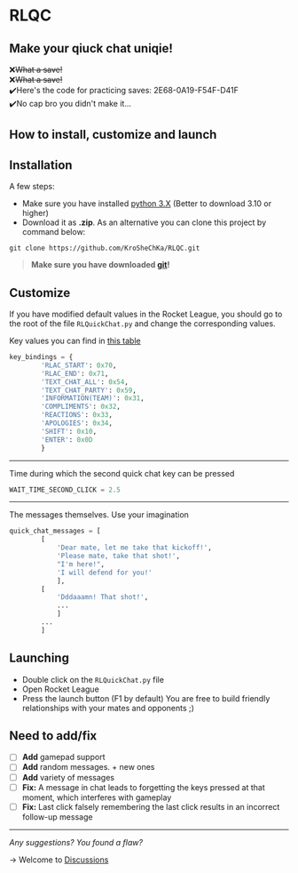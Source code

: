 # RLQC
## Make your qiuck chat uniqie!
❌~~What a save!~~\
❌~~What a save!~~\
✔️Here's the code for practicing saves: 2E68-0A19-F54F-D41F\
✔️No cap bro you didn't make it...

## How to install, customize and launch

Installation
---
A few steps:
- Make sure you have installed [python 3.X](https://www.python.org/downloads/) (Better to download 3.10 or higher)
- Download it as **.zip**. As an alternative you can clone this project by command below:
```
git clone https://github.com/KroSheChKa/RLQC.git
```
> **Make sure you have downloaded [git](https://git-scm.com/downloads)!**

Customize
---
If you have modified default values in the Rocket League, you should go to the root of the file `RLQuickChat.py` and change the corresponding values.

Key values you can find in [this table](https://learn.microsoft.com/en-us/windows/win32/inputdev/virtual-key-codes)
```python
key_bindings = {
        'RLAC_START': 0x70,
        'RLAC_END': 0x71,
        'TEXT_CHAT_ALL': 0x54,
        'TEXT_CHAT_PARTY': 0x59,
        'INFORMATION(TEAM)': 0x31,
        'COMPLIMENTS': 0x32,
        'REACTIONS': 0x33,
        'APOLOGIES': 0x34,
        'SHIFT': 0x10,
        'ENTER': 0x0D
        }
```

---

Time during which the second quick chat key can be pressed
```python
WAIT_TIME_SECOND_CLICK = 2.5
```

---

The messages themselves. Use your imagination
```python
quick_chat_messages = [
        [
            'Dear mate, let me take that kickoff!',
            'Please mate, take that shot!',
            "I'm here!",
            'I will defend for you!'
            ],
        [
            'Dddaaamn! That shot!',
            ...
            ]
        ...
        ]
```

Launching
---

- Double click on the `RLQuickChat.py` file
- Open Rocket League
- Press the launch button (F1 by default)
You are free to build friendly relationships with your mates and opponents ;)

## Need to add/fix
- [ ] **Add** gamepad support
- [ ] **Add** random messages. + new ones
- [ ] **Add** variety of messages
- [ ] **Fix:** A message in chat leads to forgetting the keys pressed at that moment, which interferes with gameplay
- [ ] **Fix:** Last click falsely remembering the last click results in an incorrect follow-up message

---
  
*Any suggestions? You found a flaw?*

-> Welcome to [Discussions](https://github.com/KroSheChKa/SteamEmoticonsFilter/discussions)
